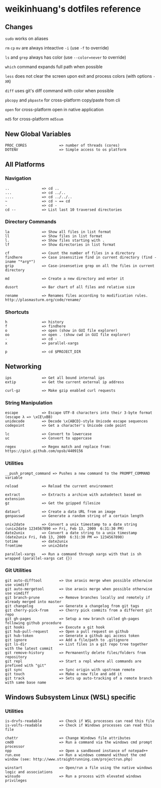 ﻿
# weikinhuang's dotfiles reference

## Changes

`sudo` works on aliases

`rm` `cp` `mv` are always inteactive `-i` (use `-f` to override)

`ls` and `grep` always has color (use `--color=never` to override)

`which` command expands full path when possible

`less` does not clear the screen upon exit and process colors (with options `-XR`)

`diff` uses git's diff command with color when possible

`pbcopy` and `pbpaste` for cross-platform copy/paste from cli

`open` for cross-platform open in native application

`md5` for cross-platform `md5sum`

## New Global Variables

```text
PROC_CORES               => number of threads (cores)
DOTENV                   => Simple access to os platform
```

## All Platforms

### Navigation

```text
..               => cd ..
...              => cd ../..
....             => cd ../../..
~                => cd ~ == cd
-                => cd -
cd --            => List last 10 traversed directories
```

### Directory Commands

```text
la               => Show all files in list format
ll               => Show files in list format
l.               => Show files starting with .
lf               => Show directories in list format

cf               => Count the number of files in a directory
findhere         => Case insensitive find in current directory (find -iname "*arg*")
grip             => Case-insensetive grep on all the files in current directory

md               => Create a new directory and enter it

dusort           => Bar chart of all files and relative size

rename           => Renames files according to modification rules. http://plasmasturm.org/code/rename/
```

### Shortcuts

```text
h                => history
f                => findhere
o                => open (show in GUI file explorer)
oo               => open . (show cwd in GUI file explorer)
-                => cd -
x                => parallel-xargs

p                => cd $PROJECT_DIR
```

## Networking

```text
ips              => Get all bound internal ips
extip            => Get the current external ip address

curl-gz          => Make gzip enabled curl requests
```

### String Manipulation

```text
escape           => Escape UTF-8 characters into their 3-byte format (escape λ => \xCE\xBB)
unidecode        => Decode \x{ABCD}-style Unicode escape sequences
codepoint        => Get a character's Unicode code point

lc               => Convert to lowercase
uc               => Convert to uppercase

regex            => Regex match and replace from: https://gist.github.com/opsb/4409156
```

### Utilities

```text
__push_prompt_command => Pushes a new command to the PROMPT_COMMAND variable

reload           => Reload the current environment

extract          => Extracts a archive with autodetect based on extension
gz               => Get the gzipped filesize

dataurl          => Create a data URL from an image
genpasswd        => Generate a random string of a certain length

unix2date        => Convert a unix timestamp to a date string (unix2date 1234567890 => Fri, Feb 13, 2009  6:31:30 PM)
date2unix        => Convert a date string to a unix timestamp (date2unix Fri, Feb 13, 2009  6:31:30 PM => 1234567890)
totime           => date2unix
fromtime         => unix2date

parallel-xargs   => Run a command through xargs with that is sh wrapped (parallel-xargs cat {})
```

### Git Utilities

```text
git auto-difftool        => Use araxis merge when possible otherwise use vimdiff
git auto-mergetool       => Use araxis merge when possible otherwise use vimdiff
git branch-prune         => Remove branches locally and remotely if already merged into master
git changelog            => Generate a changelog from git tags
git cherry-pick-from     => Cherry pick commits from a different git repo
git gh-pages             => Setup a new branch called gh-pages following github procedure
git hooks                => Execute a git hook
git hub-pull-request     => Open a pull request on github
git hub-token            => Generate a github api access token
git ignore               => Add a file/path to .gitignore
git ls-dir               => List files in a git repo tree together with the latest commit
git remove-history       => Permanently delete files/folders from repository
git repl                 => Start a repl where all commands are prefixed with "git"
git sync                 => Sync origin with upstream remote
git touch                => Make a new file and add it
git track                => Sets up auto-tracking of a remote branch with same base name
```

## Windows Subsystem Linux (WSL) specific

### Utilities

```text
is-drvfs-readable        => Check if WSL processes can read this file
is-volfs-readable        => Check if Windows processes can read this file

chattr                   => Change Windows file attributes
cmd0                     => Run a command via the windows cmd prompt processor
npp                      => Open a sandboxed instance of notepad++
run.exe                  => Run a windows command without the cmd window (see: http://www.straightrunning.com/projectrun.php)

winstart                 => Open/run a file using the native windows logic and associations
winsudo                  => Run a process with elevated windows privileges
```

